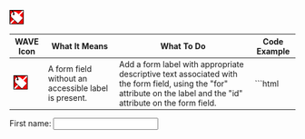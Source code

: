 
![Label missing icon](images/label_missing.png)

| WAVE Icon | What It Means | What To Do | Code Example | 
| --- | --- | --- | --- |
| ![Label missing icon](images/label_missing.png) | A form field without an accessible label is present. | Add a form label with appropriate descriptive text associated with the form field, using the "for" attribute on the label and the "id" attribute on the form field. | ```html
<label for="firstname">First name:</label> 
<input type="text" name="firstname" id="firstname" />
``` |